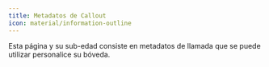 ```yaml
---
title: Metadatos de Callout
icon: material/information-outline
---
```


Esta página y su sub-edad consiste en metadatos de llamada que se puede utilizar
personalice su bóveda.
